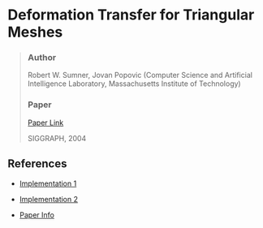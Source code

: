 # Deformation Transfer for Triangular Meshes

> ### Author 
> Robert W. Sumner, Jovan Popovic (Computer Science and Artificial Intelligence Laboratory, Massachusetts Institute of Technology)
>
> ### Paper
>
> [Paper Link](https://people.csail.mit.edu/sumner/research/deftransfer/Sumner2004DTF.pdf)
>
> SIGGRAPH, 2004

## References

- [Implementation 1](https://github.com/Golevka/deformation-transfer/tree/master)

- [Implementation 2](https://github.com/mickare/Deformation-Transfer-for-Triangle-Meshes/tree/master)

- [Paper Info](https://people.csail.mit.edu/sumner/research/deftransfer/)
